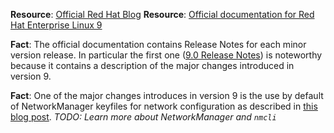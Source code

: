 **Resource**: [Official Red Hat Blog](https://www.redhat.com/en/blog)
**Resource**: [Official documentation for Red Hat Enterprise Linux 9](https://access.redhat.com/documentation/en-us/red_hat_enterprise_linux/9)

**Fact**: The official documentation contains Release Notes for each minor version release. In particular the first one ([9.0 Release Notes](https://access.redhat.com/documentation/en-us/red_hat_enterprise_linux/9/html/9.0_release_notes)) is noteworthy because it contains a description of the major changes introduced in version 9.

**Fact**: One of the major changes introduces in version 9 is the use by default of NetworkManager keyfiles for network configuration as described in [this blog post](https://www.redhat.com/en/blog/rhel-9-networking-say-goodbye-ifcfg-files-and-hello-keyfiles). _TODO: Learn more about NetworkManager and `nmcli`_